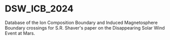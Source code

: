 # DSW_ICB_2024
Database of the Ion Composition Boundary and Induced Magnetosphere Boundary crossings for S.R. Shaver's paper on the Disappearing Solar Wind Event at Mars.
